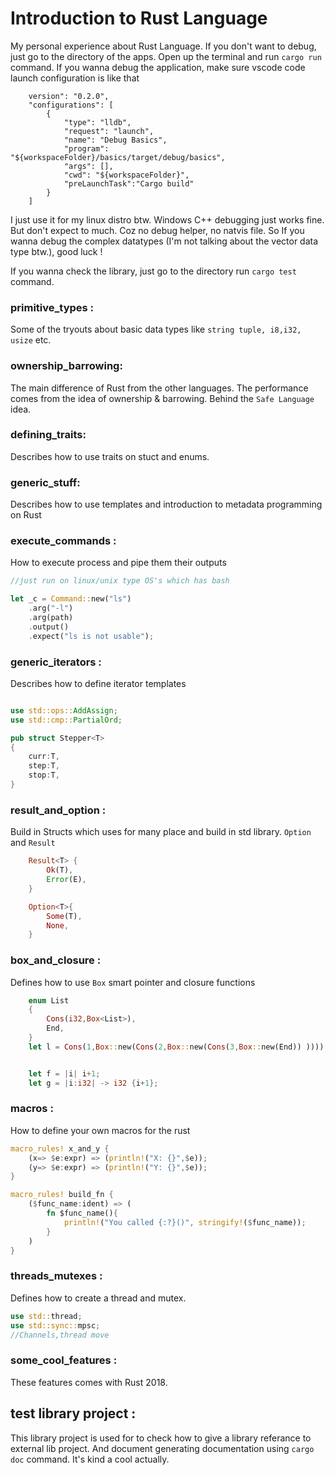 # Introduction to Rust Language

My personal experience about Rust Language. If you don't want to debug, just go to the directory of the apps. Open up the terminal and run `cargo run` command. If you wanna debug the application, make sure vscode code launch configuration is like that 

```
    version": "0.2.0",
    "configurations": [
        {
            "type": "lldb",
            "request": "launch",
            "name": "Debug Basics",
            "program": "${workspaceFolder}/basics/target/debug/basics",
            "args": [],
            "cwd": "${workspaceFolder}",
            "preLaunchTask":"Cargo build"
        }
    ]
```

I just use it for my linux distro btw. Windows C++ debugging just works fine. But don't expect to much. Coz no debug helper, no natvis file. So If you wanna debug the complex datatypes (I'm not talking about the vector data type btw.), good luck !

If you wanna check the library, just go to the directory run `cargo test` command.


### primitive_types : 
Some of the tryouts about basic data types 
like `string tuple, i8,i32, usize` etc.

### ownership_barrowing: 
The main difference of Rust from the other languages. The performance comes from the idea of ownership & barrowing. Behind the `Safe Language` idea.

### defining_traits:
Describes how to use traits on stuct and enums. 

### generic_stuff: 
Describes how to use templates and introduction to metadata programming on Rust

### execute_commands : 
How to execute process and pipe them their outputs

```rust
//just run on linux/unix type OS's which has bash

let _c = Command::new("ls")
    .arg("-l")
    .arg(path)
    .output()
    .expect("ls is not usable");
```

### generic_iterators : 
Describes how to define iterator templates 

```rust

use std::ops::AddAssign;
use std::cmp::PartialOrd;

pub struct Stepper<T>
{
    curr:T,
    step:T,
    stop:T,
}

```

### result_and_option : 
Build in Structs which uses for many place and build in std library. `Option` and `Result` 

```rust
    Result<T> {
        Ok(T),
        Error(E),
    }

    Option<T>{
        Some(T),
        None,
    }
```

### box_and_closure : 
Defines how to use `Box` smart pointer and closure functions 

```rust
    enum List
    {
        Cons(i32,Box<List>),
        End,
    }
    let l = Cons(1,Box::new(Cons(2,Box::new(Cons(3,Box::new(End)) ))));


    let f = |i| i+1;
    let g = |i:i32| -> i32 {i+1};

```

### macros : 
How to define your own macros for the rust


```rust 
macro_rules! x_and_y {
    (x=> $e:expr) => (println!("X: {}",$e));
    (y=> $e:expr) => (println!("Y: {}",$e));
}

macro_rules! build_fn {
    ($func_name:ident) => (
        fn $func_name(){
            println!("You called {:?}()", stringify!($func_name));
        }
    )
}

```
### threads_mutexes :
Defines how to create a thread and mutex.

```rust 
use std::thread;
use std::sync::mpsc;
//Channels,thread move

```
### some_cool_features : 
These features comes with Rust 2018. 

## test library project :
This library project is used for to check how to give a library referance to external lib project. And document generating documentation using `cargo doc` command. It's kind a cool actually. 
